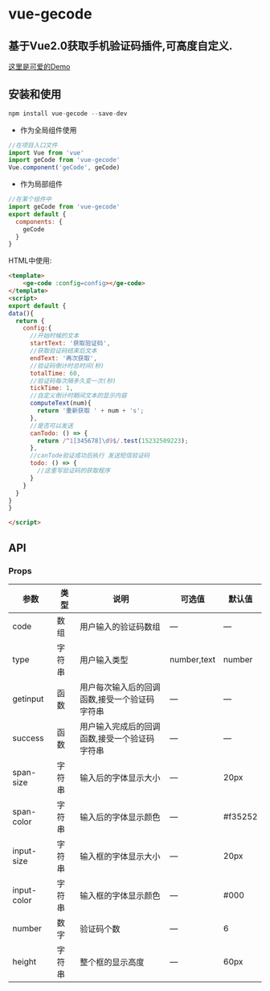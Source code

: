 # vue-gecode

## 基于Vue2.0获取手机验证码插件,可高度自定义.



[这里是可爱的Demo](https://quietboys.github.io/vue-input-code/)


## 安装和使用

```javascript
npm install vue-gecode --save-dev
```

- 作为全局组件使用

```javascript
//在项目入口文件
import Vue from 'vue'
import geCode from 'vue-gecode'
Vue.component('geCode', geCode)
```

- 作为局部组件

```javascript
//在某个组件中
import geCode from 'vue-gecode'
export default {
  components: {
    geCode
  }
}
```

HTML中使用:

```html
<template>
	<ge-code :config=config></ge-code>
</template>
<script>
export default {
data(){
  return {
    config:{
      //开始时候的文本
      startText: '获取验证码',
      //获取验证码结束后文本
      endText: '再次获取',
      //验证码倒计时总时间(秒)
      totalTime: 60,
      //验证码每次隔多久变一次(秒)
      tickTime: 1,
      //自定义倒计时期间文本的显示内容
      computeText(num){
        return '重新获取 ' + num + 's';
      },
      //是否可以发送 
      canTodo: () => {
        return /^1[345678]\d9$/.test(15232509223);
      },
      //canTode验证成功后执行 发送短信验证码
      todo: () => {
        //这里写验证码的获取程序
      }
    }
  }
}
}

</script>
```

## API

### Props

| 参数    | 类型    | 说明   |  可选值 | 默认值 |
| ------------- |-------| -----| ----| -------|
| code | 数组 | 用户输入的验证码数组 | — | — |
| type | 字符串 | 用户输入类型 | number,text | number |
| getinput | 函数 | 用户每次输入后的回调函数,接受一个验证码字符串 | — | — |
| success | 函数 | 用户输入完成后的回调函数,接受一个验证码字符串 | — | — |
| span-size | 字符串 | 输入后的字体显示大小 | — | 20px |
| span-color | 字符串 | 输入后的字体显示颜色 | — | #f35252 |
| input-size | 字符串 | 输入框的字体显示大小 | — | 20px |
| input-color | 字符串 | 输入框的字体显示颜色 | — | #000 |
| number | 数字 | 验证码个数 | — | 6 |
| height | 字符串 | 整个框的显示高度 | — | 60px |
